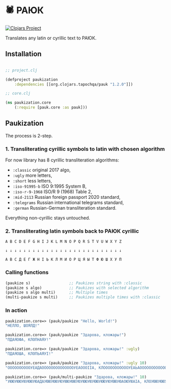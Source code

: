 # 🕷 РАЮК

[![Clojars Project](https://img.shields.io/clojars/v/org.clojars.tapochqa/pauk.svg)](https://clojars.org/org.clojars.tapochqa/pauk)

Translates any latin or cyrillic text to РАЮК.


## Installation

```clojure 

;; project.clj

(defproject paukization
	:dependencies [[org.clojars.tapochqa/pauk "1.2.0"]])

;; core.clj

(ns paukization.core
	(:require [pauk.core :as pauk]))

```


## Paukization

The process is 2-step.

### 1. Transliterating cyrillic symbols to latin with chosen algorithm

For now library has 8 cyrillic transliteration algorithms:

- `:classic` original 2017 algo,
- `:ugly` more letters,
- `:short` less letters,
- `:iso-91995-b` ISO 9:1995 System B,
- `:iso-r-9-1968` ISO/R 9 (1968) Table 2,
- `:mid-2113` Russian foreign passport 2020 standard,
- `:telegrams` Russian international telegrams standard,
- `:german` Russian-German transliteration standard.

Everything non-cyrillic stays untouched.

### 2. Transliterating latin symbols back to РАЮК cyrillic

```
A B C D E F G H I J K L M N O P Q R S T V U W X Y Z

↓ ↓ ↓ ↓ ↓ ↓ ↓ ↓ ↓ ↓ ↓ ↓ ↓ ↓ ↓ ↓ ↓ ↓ ↓ ↓ ↓ ↓ ↓ ↓ ↓ ↓

А В С Д Е Г Ж Н I Ь К Л М И О Р Ц Я Ы Т Ф Ю Ш Х У П
```

### Calling functions

```clojure
(paukize s) 				;; Paukizes string with :classic 
(paukize s algo) 			;; Paukizes with selected algorithm
(paukize s algo multi) 		;; Multiple times
(multi-paukize s multi) 	;; Paukizes multiple times with :classic
```

### In action

```clojure
paukization.core=> (pauk/paukize "Hello, World!")
"НЕЛЛО, ШОЯЛД!"

paukization.core=> (pauk/paukize "Здарова, кложары!")
"ПДАЯОФА, КЛОПНАЯУ!"

paukization.core=> (pauk/paukize "Здарова, кложары!" :ugly)
"ПДАЯОША, КЛОПЬАЯУI!"

paukization.core=> (pauk/paukize "Здарова, кложары!" :ugly 10) 
"ООООООООООУЕАДАООООООООООООООУЕАОООIIА, КЛОООООООООООУЕАЬАООООООООООООООУЕАООI!"

paukization.core=> (pauk/multi-paukize "Здарова, кложары!" 10) 
"УЮЮУЮЮУЮУЮЮУЮАДАУЮЮУЮЮУЮУЮЮУЮЮУЮУЮЮУЮУЮЮУЮЮУЮУЮЮУЮАОЮУЮАIА, КЛОУЮЮУЮЮУЮУЮЮУЮАIАУЮЮУЮЮУЮУЮЮУЮЮУЮУЮЮУЮУЮЮУЮЮУЮУЮЮУЮАЮУЮУЮЮУЮУЮЮУЮЮУЮУЮЮУЮУЮЮУЮЮУЮУЮЮУЮЮУЮУЮЮУЮУЮЮУЮЮУЮУЮЮУЮ!"
```